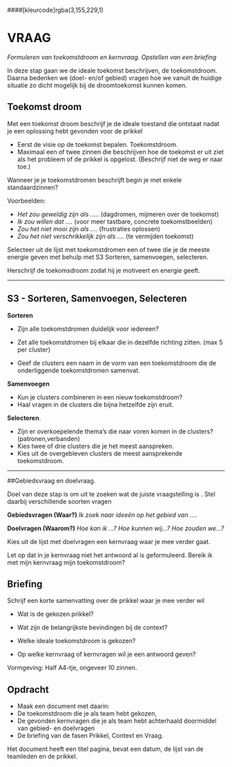 ####[kleurcode]rgba(3,155,229,1)

# VRAAG

*Formuleren van toekomstdroom en kernvraag. Opstellen van een briefing*

In deze stap gaan we de ideale toekomst beschrijven, de toekomstdroom. Daarna bedenken we (doel- en/of gebied) vragen hoe we vanuit de huidige situatie zo dicht mogelijk bij de droomtoekomst kunnen komen.

## Toekomst droom 

Met een toekomst droom beschrijf je de ideale toestand die ontstaat  nadat je een oplossing hebt gevonden voor de prikkel 

- Eerst de visie op de toekomst bepalen. Toekomstdroom.
- Maximaal een of twee zinnen die beschrijven hoe de toekomst er uit ziet als het probleem of de prikkel is opgelost. (Beschrijf niet de weg er naar toe.)

Wanneer je je toekomstdromen beschrijft begin je met enkele standaardzinnen?

Voorbeelden:

- *Het zou geweldig zijn als .....* (dagdromen, mijmeren over de toekomst)
- *Ik zou willen dat ....* (voor meer tastbare, concrete toekomstbeelden)
- *Zou het niet mooi zijn als ....* (frustraties oplossen)
- *Zou het niet verschrikkelijk zijn als ....* (te vermijden toekomst)

Selecteer uit de lijst met toekomstdromen een of twee die je de meeste energie geven met behulp met S3 Sorteren, samenvoegen, selecteren.

Herschrijf de toekomsdroom zodat hij je motiveert en energie geeft.



-----

## S3 - Sorteren, Samenvoegen, Selecteren

**Sorteren**

- Zijn alle toekomstdromen duidelijk voor iedereen?

- Zet alle toekomstdromen bij elkaar die in dezelfde richting zitten. (max 5 per cluster)

- Geef de clusters een naam in de vorm van een toekomstdroom die de onderliggende toekomstdromen samenvat.

**Samenvoegen**

- Kun je clusters combineren in een nieuw toekomstdroom?
- Haal vragen in de clusters die bijna hetzelfde zijn eruit. 

**Selecteren**.

- Zijn er overkoepelende thema’s die naar voren komen in de clusters? (patronen,verbanden)
- Kies twee of drie clusters die je het meest aanspreken.
- Kies uit de overgebleven clusters de meest aansprekende toekomstdroom.

-----

##Gebiedsvraag en doelvraag.

Doel van deze stap is om uit te zoeken wat de juiste vraagstelling is . Stel daarbij verschillende soorten vragen

**Gebiedsvragen (Waar?)**
*Ik zoek naar ideeën op het gebied van ...*.

**Doelvragen (Waarom?)**
*Hoe kan ik ...?*
*Hoe kunnen wij...?*
*Hoe zouden we...?*

Kies uit de lijst met doelvragen een kernvraag waar je mee verder gaat.

Let op dat in je kernvraag niet het antwoord al is geformuleerd.
Bereik ik met mijn kernvraag mijn toekomstdroom?

## Briefing

Schrijf een korte samenvatting over de prikkel waar je mee verder wil

- Wat is de gekozen prikkel?

- Wat zijn de belangrijkste bevindingen bij de context?

- Welke ideale toekomstdroom is gekozen?

- Op welke kernvraag of kernvragen wil je een antwoord geven?


Vormgeving: Half A4-tje, ongeveer 10 zinnen.



## Opdracht

- Maak een document met daarin:
- De toekomstdroom die je als team hebt gekozen,
- De gevonden kernvragen die je als team hebt achterhaald doormiddel van gebied- en doelvragen 
- De briefing van de fasen Prikkel, Context en Vraag.

Het document heeft een titel pagina, bevat een datum, de lijst van de teamleden en de prikkel.